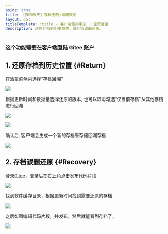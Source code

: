 ```yaml
---
aside: true
title: 【存档丢失】存档还原/误删恢复
layout: doc
titleTemplate: :title - 客户端使用手册 | 空荧酒馆
description: 还原存档到历史位置，或存档误删还原。
---
```


[文：【存档丢失】存档还原/误删恢复]: # 'https://support.qq.com/products/321980/faqs/113007'
[#]: # '仅第 2 部分为原文直接翻译'

### 这个功能需要在客户端登陆 Gitee 账户

[还原存档到历史位置]: # '更新为客户端内还原功能教程'

## 1. 还原存档到历史位置 {#Return}

在派蒙菜单内选择“存档回溯”

![](/imgs/zh/manual/restore-recover/1.png)

根据更新时间和数据量选择还原的版本, 也可以取消勾选“仅当前存档”从其他存档进行回溯

![](/imgs/zh/manual/restore-recover/2.png)

![](/imgs/zh/manual/restore-recover/3.png)

确认后, 客户端会生成一个新的存档来存储回溯存档

![](/imgs/zh/manual/restore-recover/4.png)

## 2. 存档误删还原 {#Recovery}

登录[Gitee](https://gitee.com/)，登录后在右上角点击发布代码片段

![](/imgs/zh/manual/restore-recover/5.png)

找到软件缓存目录，根据更新时间找到需要还原的存档

![](/imgs/zh/manual/restore-recover/6.png)

之后如图编辑代码片段，并发布，然后就能看到存档了。

![](/imgs/zh/manual/restore-recover/7.png)

